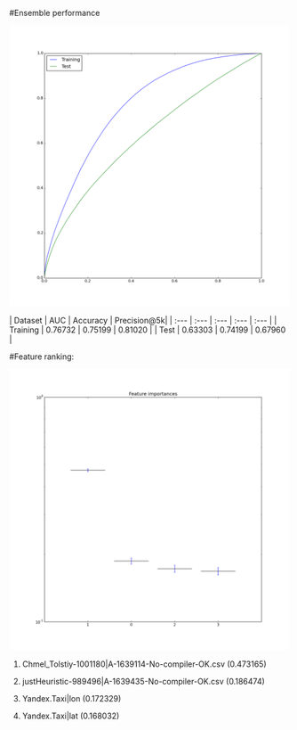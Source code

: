 #Ensemble performance

![](roc_curves.png?raw=true)

| Dataset | AUC | Accuracy | Precision@5k|
| :--- | :--- | :--- | :--- | :--- |
| Training | 0.76732 | 0.75199 | 0.81020 |
| Test | 0.63303 | 0.74199 | 0.67960 |


#Feature ranking:

![](importances.png?raw=true)

1. Chmel_Tolstiy-1001180|A-1639114-No-compiler-OK.csv (0.473165)

2. justHeuristic-989496|A-1639435-No-compiler-OK.csv (0.186474)

3. Yandex.Taxi|lon (0.172329)

4. Yandex.Taxi|lat (0.168032)

